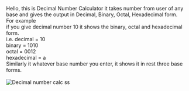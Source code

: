 Hello, this is Decimal Number Calculator it takes number from user of any base and gives the output in Decimal, Binary, Octal, Hexadecimal form.<br>
For example<br>
if you give decimal number 10 it shows the binary, octal and hexadecimal form.<br>
i.e.  decimal = 10<br>
      binary = 1010<br>
      octal = 0012<br>
      hexadecimal = a<br>
Similarly it whatever base number you enter, it shows it in rest three base forms.<br>     
![Decimal number calc ss](https://user-images.githubusercontent.com/73851357/162274276-148a7ead-89aa-474e-bc6a-db32196fdfb0.png)

